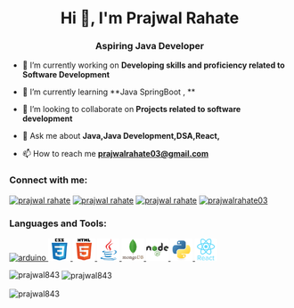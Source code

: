 <h1 align="center">Hi 👋, I'm Prajwal Rahate</h1>
<h3 align="center">Aspiring Java Developer</h3>

- 🔭 I’m currently working on **Developing skills and proficiency related to Software Development**

- 🌱 I’m currently learning **Java SpringBoot , **

- 👯 I’m looking to collaborate on **Projects related to software development**

- 💬 Ask me about **Java,Java Development,DSA,React,**

- 📫 How to reach me **prajwalrahate03@gmail.com**

<h3 align="left">Connect with me:</h3>
<p align="left">
<a href="https://linkedin.com/in/prajwal rahate" target="blank"><img align="center" src="[https://raw.githubusercontent.com/rahuldkjain/github-profile-readme-generator/master/src/images/icons/Social/linked-in-alt.svg](https://img.shields.io/badge/Instagram-%23E4405F.svg?logo=Instagram&logoColor=white)" alt="prajwal rahate" height="30" width="40" /></a>
<a href="https://instagram.com/prajwal rahate" target="blank"><img align="center" src="https://raw.githubusercontent.com/rahuldkjain/github-profile-readme-generator/master/src/images/icons/Social/instagram.svg" alt="prajwal rahate" height="30" width="40" /></a>
<a href="https://www.leetcode.com/prajwal rahate" target="blank"><img align="center" src="https://raw.githubusercontent.com/rahuldkjain/github-profile-readme-generator/master/src/images/icons/Social/leet-code.svg" alt="prajwal rahate" height="30" width="40" /></a>
<a href="https://auth.geeksforgeeks.org/user/prajwalrahate03" target="blank"><img align="center" src="https://raw.githubusercontent.com/rahuldkjain/github-profile-readme-generator/master/src/images/icons/Social/geeks-for-geeks.svg" alt="prajwalrahate03" height="30" width="40" /></a>
</p>

<h3 align="left">Languages and Tools:</h3>
<p align="left"> <a href="https://www.arduino.cc/" target="_blank" rel="noreferrer"> <img src="https://cdn.worldvectorlogo.com/logos/arduino-1.svg" alt="arduino" width="40" height="40"/> </a> <a href="https://www.w3schools.com/css/" target="_blank" rel="noreferrer"> <img src="https://raw.githubusercontent.com/devicons/devicon/master/icons/css3/css3-original-wordmark.svg" alt="css3" width="40" height="40"/> </a> <a href="https://www.w3.org/html/" target="_blank" rel="noreferrer"> <img src="https://raw.githubusercontent.com/devicons/devicon/master/icons/html5/html5-original-wordmark.svg" alt="html5" width="40" height="40"/> </a> <a href="https://www.java.com" target="_blank" rel="noreferrer"> <img src="https://raw.githubusercontent.com/devicons/devicon/master/icons/java/java-original.svg" alt="java" width="40" height="40"/> </a> <a href="https://www.mongodb.com/" target="_blank" rel="noreferrer"> <img src="https://raw.githubusercontent.com/devicons/devicon/master/icons/mongodb/mongodb-original-wordmark.svg" alt="mongodb" width="40" height="40"/> </a> <a href="https://nodejs.org" target="_blank" rel="noreferrer"> <img src="https://raw.githubusercontent.com/devicons/devicon/master/icons/nodejs/nodejs-original-wordmark.svg" alt="nodejs" width="40" height="40"/> </a> <a href="https://www.python.org" target="_blank" rel="noreferrer"> <img src="https://raw.githubusercontent.com/devicons/devicon/master/icons/python/python-original.svg" alt="python" width="40" height="40"/> </a> <a href="https://reactjs.org/" target="_blank" rel="noreferrer"> <img src="https://raw.githubusercontent.com/devicons/devicon/master/icons/react/react-original-wordmark.svg" alt="react" width="40" height="40"/> </a> </p>

<p><img align="left" src="https://github-readme-stats.vercel.app/api/top-langs?username=prajwal843&show_icons=true&locale=en&layout=compact" alt="prajwal843" /></p>

<p>&nbsp;<img align="center" src="https://github-readme-stats.vercel.app/api?username=prajwal843&show_icons=true&locale=en" alt="prajwal843" /></p>

<p><img align="center" src="https://github-readme-streak-stats.herokuapp.com/?user=prajwal843&" alt="prajwal843" /></p>

